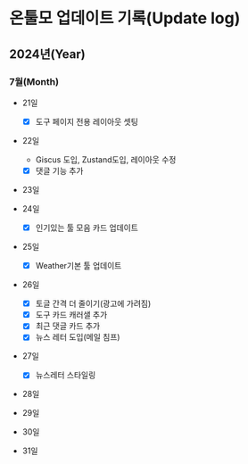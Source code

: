 # 온툴모 업데이트 기록(Update log)

## 2024년(Year)

### 7월(Month)

- 21일

  - [x] 도구 페이지 전용 레이아웃 셋팅

- 22일

  - Giscus 도입, Zustand도입, 레이아웃 수정
  - [x] 댓글 기능 추가

- 23일
- 24일

  - [x] 인기있는 툴 모음 카드 업데이트

- 25일

  - [x] Weather기본 툴 업데이트

- 26일

  - [x] 토글 간격 더 줄이기(광고에 가려짐)
  - [x] 도구 카드 캐러샐 추가
  - [x] 최근 댓글 카드 추가
  - [x] 뉴스 레터 도입(메일 침프)

- 27일

  - [x] 뉴스레터 스타일링

- 28일
- 29일
- 30일
- 31일
